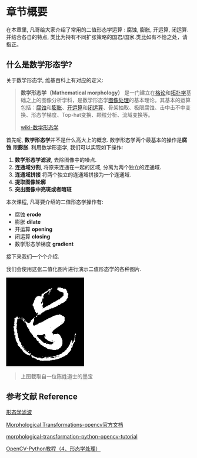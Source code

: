 

# 章节概要

在本章里, 凡哥给大家介绍了常用的二值形态学运算 : 腐蚀, 膨胀, 开运算, 闭运算. 并结合各自的特点, 类比为持有不同扩张策略的国君/国家.类比如有不恰之处，请指正。

## 什么是数学形态学?

关于数学形态学, 维基百科上有对应的定义:

> **数学形态学（Mathematical morphology）** 是一门建立在[格论](https://zh.wikipedia.org/wiki/%E6%A0%BC%E8%AE%BA)和[拓扑学](https://zh.wikipedia.org/wiki/%E6%8B%93%E6%89%91%E5%AD%A6)基础之上的图像分析学科，是数学形态学[图像处理](https://zh.wikipedia.org/wiki/%E5%9B%BE%E5%83%8F%E5%A4%84%E7%90%86)的基本理论。其基本的运算包括：[腐蚀](https://zh.wikipedia.org/wiki/%E8%85%90%E8%9A%80_(%E5%BD%A2%E6%80%81%E5%AD%A6))和[膨胀](https://zh.wikipedia.org/wiki/%E8%86%A8%E8%83%80_(%E5%BD%A2%E6%80%81%E5%AD%A6))、[开运算](https://zh.wikipedia.org/wiki/%E5%BC%80%E8%BF%90%E7%AE%97_(%E5%BD%A2%E6%80%81%E5%AD%A6))和[闭运算](https://zh.wikipedia.org/wiki/%E9%97%AD%E8%BF%90%E7%AE%97_(%E5%BD%A2%E6%80%81%E5%AD%A6))、骨架抽取、极限腐蚀、击中击不中变换、形态学梯度、Top-hat变换、颗粒分析、流域变换等。
>
> [wiki-数学形态学](https://zh.wikipedia.org/wiki/%E6%95%B0%E5%AD%A6%E5%BD%A2%E6%80%81%E5%AD%A6)



首先呢, **数学形态学**并不是什么高大上的概念. 数学形态学两个最基本的操作是**腐蚀** 跟**膨胀**. 利用数学形态学, 我们可以实现如下操作:

1. **数学形态学滤波**, 去除图像中的噪点.
2. **连通域分割**, 将原来连通在一起的区域, 分离为两个独立的连通域.
3. **连通域拼接** 将两个独立的连通域拼接为一个连通域.
4. **提取图像轮廓** 
5. **突出图像中亮斑或者暗斑**



本次课程, 凡哥要介绍的二值形态学操作有:

* 腐蚀 **erode**
* 膨胀 **dilate**
* 开运算 **opening**
* 闭运算 **closing**
* 数学形态学梯度 **gradient**




接下来我们一个个介绍.

我们会使用这张二值化图片进行演示二值形态学的各种图片.

![dao-bin](./image/dao-bin.png)

>  上图截取自一位陈姓道士的墨宝


## 参考文献 Reference

[形态学滤波](https://www.jianshu.com/p/a3d899bd99ee)

[Morphological Transformations-opencv官方文档](https://docs.opencv.org/3.0-beta/doc/py_tutorials/py_imgproc/py_morphological_ops/py_morphological_ops.html)

[morphological-transformation-python-opencv-tutorial](https://pythonprogramming.net/morphological-transformation-python-opencv-tutorial/)

[OpenCV-Python教程（4、形态学处理）](http://blog.csdn.net/sunny2038/article/details/9137759)
